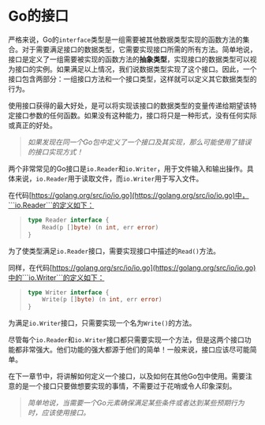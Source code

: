 # **Go的接口**

严格来说，Go的```interface```类型是一组需要被其他数据类型实现的函数方法的集合。对于需要满足接口的数据类型，它需要实现接口所需的所有方法。简单地说，接口是定义了一组需要被实现的函数方法的**抽象类型**，实现接口的数据类型可以视为接口的实例。如果满足以上情况，我们说数据类型实现了这个接口。因此，一个接口包含两部分：一组接口方法和一个接口类型，这样就可以定义其它数据类型的行为。

使用接口获得的最大好处，是可以将实现该接口的数据类型的变量传递给期望该特定接口参数的任何函数。如果没有这种能力，接口将只是一种形式，没有任何实际或真正的好处。

 > _如果发现在同一个Go包中定义了一个接口及其实现，那么可能使用了错误的接口实现方式！_

两个非常常见的Go接口是```io.Reader```和```io.Writer```，用于文件输入和输出操作。具体来说，```io.Reader```用于读取文件，而```io.Writer```用于写入文件。

在代码[https://golang.org/src/io/io.go](https://golang.org/src/io/io.go)中，```io.Reader```的定义如下：

>```go
> type Reader interface {
>     Read(p []byte) (n int, err error)
> }
>```

为了使类型满足```io.Reader```接口，需要实现接口中描述的```Read()```方法。

同样，在代码[https://golang.org/src/io/io.go](https://golang.org/src/io/io.go)中的```io.Writer```的定义如下：

>```go
> type Writer interface {
>     Write(p []byte) (n int, err error)
> }
>```

为满足```io.Writer```接口，只需要实现一个名为```Write()```的方法。

尽管每个```io.Reader```和```io.Writer```接口都只需要实现一个方法，但是这两个接口功能都非常强大。他们功能的强大都源于他们的简单！一般来说，接口应该尽可能简单。

在下一章节中，将讲解如何定义一个接口，以及如何在其他Go包中使用。需要注意的是一个接口只要做想要实现的事情，不需要过于花哨或令人印象深刻。

> _简单地说，当需要一个Go元素确保满足某些条件或者达到某些预期行为时，应该使用接口。_